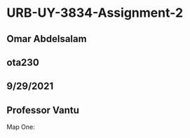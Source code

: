 # URB-UY-3834-Assignment-2
## Omar Abdelsalam
## ota230
## 9/29/2021
## Professor Vantu 

Map One: 
